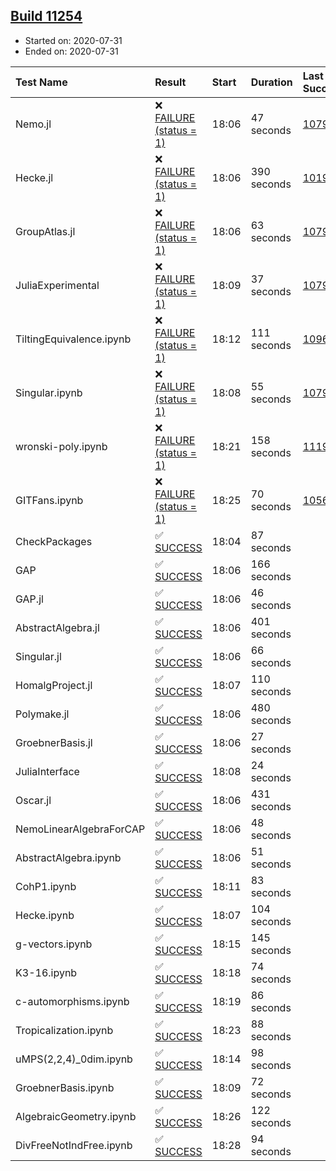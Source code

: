## [Build 11254](https://oscarci.mathematik.uni-kl.de/job/oscar/11254/)

* Started on: 2020-07-31
* Ended on: 2020-07-31

| Test Name    | Result | Start | Duration | Last Success | First Failure |
|:-------------|:-------|:------|:---------|:-------------|:--------------|
| Nemo.jl | ❌ [FAILURE (status = 1)](https://oscarci.mathematik.uni-kl.de/job/oscar/11254/artifact/logs/build-11254/Nemo.jl.log) | 18:06 | 47 seconds | [10790](https://oscarci.mathematik.uni-kl.de/job/oscar/10790/) | [10791](https://oscarci.mathematik.uni-kl.de/job/oscar/10791/) |
| Hecke.jl | ❌ [FAILURE (status = 1)](https://oscarci.mathematik.uni-kl.de/job/oscar/11254/artifact/logs/build-11254/Hecke.jl.log) | 18:06 | 390 seconds | [10197](https://oscarci.mathematik.uni-kl.de/job/oscar/10197/) | [10198](https://oscarci.mathematik.uni-kl.de/job/oscar/10198/) |
| GroupAtlas.jl | ❌ [FAILURE (status = 1)](https://oscarci.mathematik.uni-kl.de/job/oscar/11254/artifact/logs/build-11254/GroupAtlas.jl.log) | 18:06 | 63 seconds | [10790](https://oscarci.mathematik.uni-kl.de/job/oscar/10790/) | [10791](https://oscarci.mathematik.uni-kl.de/job/oscar/10791/) |
| JuliaExperimental | ❌ [FAILURE (status = 1)](https://oscarci.mathematik.uni-kl.de/job/oscar/11254/artifact/logs/build-11254/JuliaExperimental.log) | 18:09 | 37 seconds | [10790](https://oscarci.mathematik.uni-kl.de/job/oscar/10790/) | [10791](https://oscarci.mathematik.uni-kl.de/job/oscar/10791/) |
| TiltingEquivalence.ipynb | ❌ [FAILURE (status = 1)](https://oscarci.mathematik.uni-kl.de/job/oscar/11254/artifact/logs/build-11254/TiltingEquivalence.ipynb.log) | 18:12 | 111 seconds | [10962](https://oscarci.mathematik.uni-kl.de/job/oscar/10962/) | [10963](https://oscarci.mathematik.uni-kl.de/job/oscar/10963/) |
| Singular.ipynb | ❌ [FAILURE (status = 1)](https://oscarci.mathematik.uni-kl.de/job/oscar/11254/artifact/logs/build-11254/Singular.ipynb.log) | 18:08 | 55 seconds | [10790](https://oscarci.mathematik.uni-kl.de/job/oscar/10790/) | [10791](https://oscarci.mathematik.uni-kl.de/job/oscar/10791/) |
| wronski-poly.ipynb | ❌ [FAILURE (status = 1)](https://oscarci.mathematik.uni-kl.de/job/oscar/11254/artifact/logs/build-11254/wronski-poly.ipynb.log) | 18:21 | 158 seconds | [11192](https://oscarci.mathematik.uni-kl.de/job/oscar/11192/) | [11193](https://oscarci.mathematik.uni-kl.de/job/oscar/11193/) |
| GITFans.ipynb | ❌ [FAILURE (status = 1)](https://oscarci.mathematik.uni-kl.de/job/oscar/11254/artifact/logs/build-11254/GITFans.ipynb.log) | 18:25 | 70 seconds | [10566](https://oscarci.mathematik.uni-kl.de/job/oscar/10566/) | [10567](https://oscarci.mathematik.uni-kl.de/job/oscar/10567/) |
| CheckPackages | ✅ [SUCCESS](https://oscarci.mathematik.uni-kl.de/job/oscar/11254/artifact/logs/build-11254/CheckPackages.log) | 18:04 | 87 seconds |  |  |
| GAP | ✅ [SUCCESS](https://oscarci.mathematik.uni-kl.de/job/oscar/11254/artifact/logs/build-11254/GAP.log) | 18:06 | 166 seconds |  |  |
| GAP.jl | ✅ [SUCCESS](https://oscarci.mathematik.uni-kl.de/job/oscar/11254/artifact/logs/build-11254/GAP.jl.log) | 18:06 | 46 seconds |  |  |
| AbstractAlgebra.jl | ✅ [SUCCESS](https://oscarci.mathematik.uni-kl.de/job/oscar/11254/artifact/logs/build-11254/AbstractAlgebra.jl.log) | 18:06 | 401 seconds |  |  |
| Singular.jl | ✅ [SUCCESS](https://oscarci.mathematik.uni-kl.de/job/oscar/11254/artifact/logs/build-11254/Singular.jl.log) | 18:06 | 66 seconds |  |  |
| HomalgProject.jl | ✅ [SUCCESS](https://oscarci.mathematik.uni-kl.de/job/oscar/11254/artifact/logs/build-11254/HomalgProject.jl.log) | 18:07 | 110 seconds |  |  |
| Polymake.jl | ✅ [SUCCESS](https://oscarci.mathematik.uni-kl.de/job/oscar/11254/artifact/logs/build-11254/Polymake.jl.log) | 18:06 | 480 seconds |  |  |
| GroebnerBasis.jl | ✅ [SUCCESS](https://oscarci.mathematik.uni-kl.de/job/oscar/11254/artifact/logs/build-11254/GroebnerBasis.jl.log) | 18:06 | 27 seconds |  |  |
| JuliaInterface | ✅ [SUCCESS](https://oscarci.mathematik.uni-kl.de/job/oscar/11254/artifact/logs/build-11254/JuliaInterface.log) | 18:08 | 24 seconds |  |  |
| Oscar.jl | ✅ [SUCCESS](https://oscarci.mathematik.uni-kl.de/job/oscar/11254/artifact/logs/build-11254/Oscar.jl.log) | 18:06 | 431 seconds |  |  |
| NemoLinearAlgebraForCAP | ✅ [SUCCESS](https://oscarci.mathematik.uni-kl.de/job/oscar/11254/artifact/logs/build-11254/NemoLinearAlgebraForCAP.log) | 18:06 | 48 seconds |  |  |
| AbstractAlgebra.ipynb | ✅ [SUCCESS](https://oscarci.mathematik.uni-kl.de/job/oscar/11254/artifact/logs/build-11254/AbstractAlgebra.ipynb.log) | 18:06 | 51 seconds |  |  |
| CohP1.ipynb | ✅ [SUCCESS](https://oscarci.mathematik.uni-kl.de/job/oscar/11254/artifact/logs/build-11254/CohP1.ipynb.log) | 18:11 | 83 seconds |  |  |
| Hecke.ipynb | ✅ [SUCCESS](https://oscarci.mathematik.uni-kl.de/job/oscar/11254/artifact/logs/build-11254/Hecke.ipynb.log) | 18:07 | 104 seconds |  |  |
| g-vectors.ipynb | ✅ [SUCCESS](https://oscarci.mathematik.uni-kl.de/job/oscar/11254/artifact/logs/build-11254/g-vectors.ipynb.log) | 18:15 | 145 seconds |  |  |
| K3-16.ipynb | ✅ [SUCCESS](https://oscarci.mathematik.uni-kl.de/job/oscar/11254/artifact/logs/build-11254/K3-16.ipynb.log) | 18:18 | 74 seconds |  |  |
| c-automorphisms.ipynb | ✅ [SUCCESS](https://oscarci.mathematik.uni-kl.de/job/oscar/11254/artifact/logs/build-11254/c-automorphisms.ipynb.log) | 18:19 | 86 seconds |  |  |
| Tropicalization.ipynb | ✅ [SUCCESS](https://oscarci.mathematik.uni-kl.de/job/oscar/11254/artifact/logs/build-11254/Tropicalization.ipynb.log) | 18:23 | 88 seconds |  |  |
| uMPS(2,2,4)_0dim.ipynb | ✅ [SUCCESS](https://oscarci.mathematik.uni-kl.de/job/oscar/11254/artifact/logs/build-11254/uMPS-2-2-4-_0dim.ipynb.log) | 18:14 | 98 seconds |  |  |
| GroebnerBasis.ipynb | ✅ [SUCCESS](https://oscarci.mathematik.uni-kl.de/job/oscar/11254/artifact/logs/build-11254/GroebnerBasis.ipynb.log) | 18:09 | 72 seconds |  |  |
| AlgebraicGeometry.ipynb | ✅ [SUCCESS](https://oscarci.mathematik.uni-kl.de/job/oscar/11254/artifact/logs/build-11254/AlgebraicGeometry.ipynb.log) | 18:26 | 122 seconds |  |  |
| DivFreeNotIndFree.ipynb | ✅ [SUCCESS](https://oscarci.mathematik.uni-kl.de/job/oscar/11254/artifact/logs/build-11254/DivFreeNotIndFree.ipynb.log) | 18:28 | 94 seconds |  |  |
